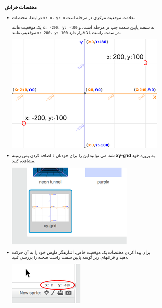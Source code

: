 ### مختصات خراش

+ در ابتدا، مختصات `x: 0، y: 0` علامت موقعیت مرکزی در مرحله است.
    
    یک موقعیت مانند `x: -200، y: -100` به سمت پایین سمت چپ در مرحله است، و موقعیتی مانند `x: 200، y: 100` در سمت راست بالا قرار دارد.
    
    ![مختصات مرحله](images/coordinates-stage.png)

+ شما می توانید این را برای خودتان با اضافه کردن پس زمینه **xy-grid** به پروژه خود مشاهده کنید.
    
    ![مختصات مرحله](images/coordinates-backdrop.png)

+ برای پیدا کردن مختصات یک موقعیت خاص، اشارهگر ماوس خود را به آن حرکت دهید و قرائتهای زیر گوشه پایین سمت راست صحنه را بررسی کنید.
    
    ![خواندن مختصات](images/coordinates-xy-example.png)